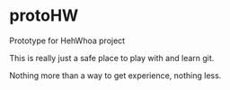 # protoHW

Prototype for HehWhoa project


This is really just a safe place to play with and learn git.

Nothing more than a way to get experience, nothing less.
